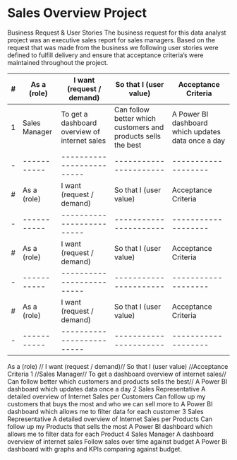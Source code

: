 # Sales Overview Project

Business Request & User Stories
The business request for this data analyst project was an executive sales report for sales managers. Based on the request that was made from the business we following user stories were defined to fulfill delivery and ensure that acceptance criteria’s were maintained throughout the project.

|#|As a (role)|I want (request / demand)|So that I (user value)|Acceptance Criteria|
|-|-----------|-------------------------|----------------------|-------------------|
|1|Sales Manager|To get a dashboard overview of internet sales|Can follow better which customers and products sells the best|	A Power BI dashboard which updates data once a day|
|-|-----------|-------------------------|----------------------|-------------------|
|#|As a (role)|I want (request / demand)|So that I (user value)|Acceptance Criteria|
|-|-----------|-------------------------|----------------------|-------------------|
|#|As a (role)|I want (request / demand)|So that I (user value)|Acceptance Criteria|
|-|-----------|-------------------------|----------------------|-------------------|
|#|As a (role)|I want (request / demand)|So that I (user value)|Acceptance Criteria|
|-|-----------|-------------------------|----------------------|-------------------|

As a (role)	// I want (request / demand)//	So that I (user value)	//Acceptance Criteria
1	//Sales Manager//	To get a dashboard overview of internet sales//	Can follow better which customers and products sells the best//	A Power BI dashboard which updates data once a day
2	Sales Representative	A detailed overview of Internet Sales per Customers	Can follow up my customers that buys the most and who we can sell more to	A Power BI dashboard which allows me to filter data for each customer
3	Sales Representative	A detailed overview of Internet Sales per Products	Can follow up my Products that sells the most	A Power BI dashboard which allows me to filter data for each Product
4	Sales Manager	A dashboard overview of internet sales	Follow sales over time against budget	A Power Bi dashboard with graphs and KPIs comparing against budget.

